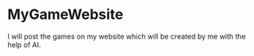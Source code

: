 # MyGameWebsite
I will post the games on my website which will be created by me with the help of AI.
